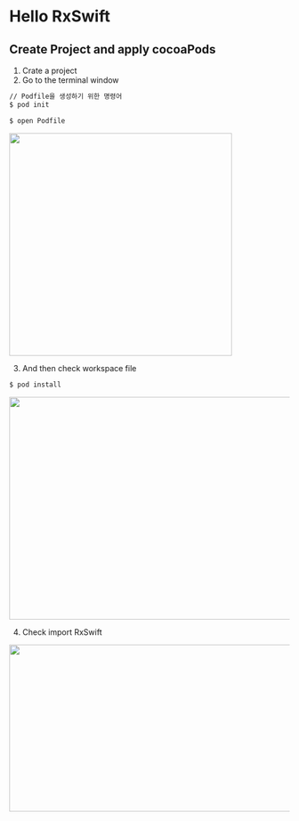 # Hello RxSwift
## Create Project and apply cocoaPods
1. Crate a project
2. Go to the terminal window
```bash
// Podfile을 생성하기 위한 명령어
$ pod init

$ open Podfile  
```
<img src="https://user-images.githubusercontent.com/92699723/195997005-3e26dc57-a0ac-42d4-97f2-dcf6ed677ad9.png" width="400" heigh="100">   

3. And then check workspace file
```bash
$ pod install
```
<img src="https://user-images.githubusercontent.com/92699723/195997125-bf32c263-1d01-480e-adb4-e94f3082a9ef.png" width="800" height="400">   

4. Check import RxSwift   
<img src="https://user-images.githubusercontent.com/92699723/195997311-917502d5-5cc8-478c-8317-d69cb7abaffd.png" width="600" height="300">   
